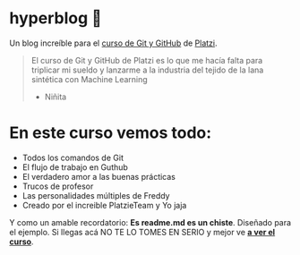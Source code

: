 # hyperblog 💚
Un blog increíble para el [curso de Git y GitHub](http://https://platzi.com/cursos/git-github/ "curso de Git y GitHub") de [Platzi](http://https://platzi.com/ "Platzi").
>El curso de Git y GitHub de Platzi es lo que me hacía falta para triplicar mi sueldo y lanzarme a la industria del tejido de la lana sintética con Machine Learning
> - Niñita

# En este curso vemos todo:
* Todos los comandos de Git
* El flujo de trabajo en Guthub
* El verdadero amor a las buenas prácticas
* Trucos de profesor
* Las personalidades múltiples de Freddy
* Creado por el increible PlatzieTeam y Yo jaja

Y como un amable recordatorio: **Es readme.md es un chiste**. Diseñado para el ejemplo. Si llegas acá NO TE LO TOMES EN SERIO y mejor ve [**a ver el curso**](http://https://platzi.com/cursos/git-github/ "a ver el curso").